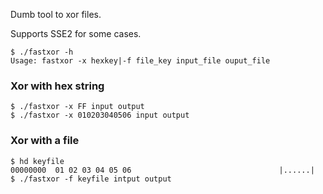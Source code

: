 Dumb tool to xor files.

Supports SSE2 for some cases.


```console
$ ./fastxor -h
Usage: fastxor -x hexkey|-f file_key input_file ouput_file
```

### Xor with hex string

```console
$ ./fastxor -x FF input output
$ ./fastxor -x 010203040506 input output
```

### Xor with a file

```console
$ hd keyfile
00000000  01 02 03 04 05 06                                 |......|
$ ./fastxor -f keyfile intput output
```
